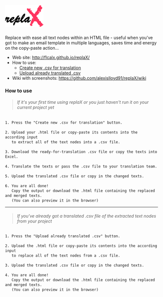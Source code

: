 # [![replaX](assets/images/logo/logo.png)][logo]
[logo]: http://flcalx.github.io/replaX/

Replace with ease all text nodes within an HTML file - useful when you've got to make an email template in multiple languages, saves time and energy on the copy-paste action...

- Web site: <http://flcalx.github.io/replaX/>
- How to use:
	- [Create new .csv for translation](#if-its-your-first-time-using-replax-or-you-just-havent-run-it-on-your-current-project-yet)
	- [Upload already translated .csv](#if-youve-already-got-a-translated-csv-file-of-the-extracted-text-nodes-from-your-project)
- Wiki with screenshots: <https://github.com/alexislloyd91/replaX/wiki>

### How to use

> ###### If it's your first time using replaX or you just haven't run it on your current project yet

	1. Press the "Create new .csv for translation" button.

	2. Upload your .html file or copy-paste its contents into the according input
	   to extract all of the text nodes into a .csv file.

	3. Download the ready-for-translation .csv file or copy the texts into Excel.
	
	4. Translate the texts or pass the .csv file to your translation team.
	
	5. Upload the translated .csv file or copy in the changed texts.
	
	6. You are all done!
	   Copy the output or download the .html file containing the replaced and merged texts.
	   (You can also preview it in the browser)

***

> ###### If you've already got a translated .csv file of the extracted text nodes from your project

	1. Press the "Upload already translated .csv" button.

	2. Upload the .html file or copy-paste its contents into the according input
	   to replace all of the text nodes from a .csv file.
	
	3. Upload the translated .csv file or copy in the changed texts.
	
	4. You are all done!
	   Copy the output or download the .html file containing the replaced and merged texts.
	   (You can also preview it in the browser)

